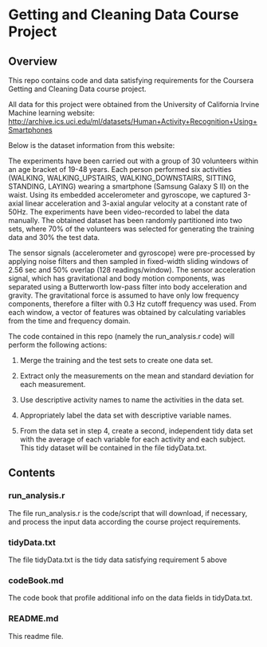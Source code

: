 # Getting and Cleaning Data Course Project

## Overview

This repo contains code and data satisfying requirements for the Coursera Getting and Cleaning Data course project.

All data for this project were obtained from the University of California Irvine Machine learning website:
http://archive.ics.uci.edu/ml/datasets/Human+Activity+Recognition+Using+Smartphones

Below is the dataset information from this website:

The experiments have been carried out with a group of 30 volunteers within an age bracket of 19-48 years. Each person performed six activities (WALKING, WALKING_UPSTAIRS, WALKING_DOWNSTAIRS, SITTING, STANDING, LAYING) wearing a smartphone (Samsung Galaxy S II) on the waist. Using its embedded accelerometer and gyroscope, we captured 3-axial linear acceleration and 3-axial angular velocity at a constant rate of 50Hz. The experiments have been video-recorded to label the data manually. The obtained dataset has been randomly partitioned into two sets, where 70% of the volunteers was selected for generating the training data and 30% the test data. 

The sensor signals (accelerometer and gyroscope) were pre-processed by applying noise filters and then sampled in fixed-width sliding windows of 2.56 sec and 50% overlap (128 readings/window). The sensor acceleration signal, which has gravitational and body motion components, was separated using a Butterworth low-pass filter into body acceleration and gravity. The gravitational force is assumed to have only low frequency components, therefore a filter with 0.3 Hz cutoff frequency was used. From each window, a vector of features was obtained by calculating variables from the time and frequency domain.

The code contained in this repo (namely the run_analysis.r code) will perform the following actions:

1. Merge the training and the test sets to create one data set.
 
2. Extract only the measurements on the mean and standard deviation for each measurement.

3. Use descriptive activity names to name the activities in the data set.

4. Appropriately label the data set with descriptive variable names.

5. From the data set in step 4, create a second, independent tidy data set with the average of each variable for each activity and each subject. This tidy dataset will be contained in the file tidyData.txt.


## Contents

### run_analysis.r

The file run_analysis.r is the code/script that will download, if necessary, and process the input data according the course project requirements.

### tidyData.txt

The file tidyData.txt is the tidy data satisfying requirement 5 above

### codeBook.md

The code book that profile additional info on the data fields in tidyData.txt.

### README.md

This readme file.

